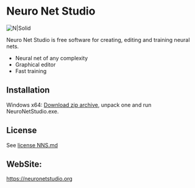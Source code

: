 # Neuro Net Studio

![N|Solid](https://neuronetstudio.org/static/GitHub/Social%20preview.png)

Neuro Net Studio is free software for creating, editing and training neural nets.

  - Neural net of any complexity
  - Graphical editor
  - Fast training

## Installation

Windows x64:
[Download zip archive](https://neuronetstudio.org/static/download/files/NeuroNetStudio_x64_Alpha1_10.09.2019.zip), unpack one and run NeuroNetStudio.exe.

## License

See [license NNS.md](https://github.com/DmitryCA/NeuroNetStudio/blob/master/licence%20NNS.md)

## WebSite:

https://neuronetstudio.org
